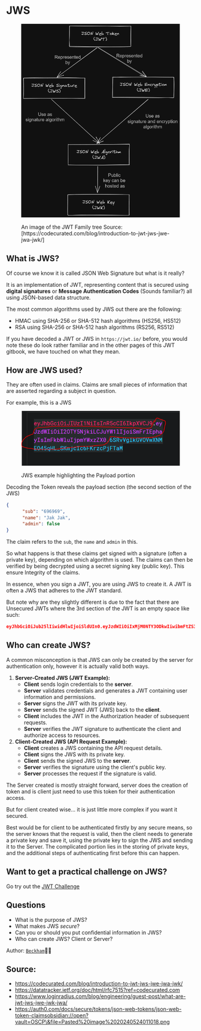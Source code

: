 # JWS



<figure><img src="../../.gitbook/assets/Pasted image 20240524011018.png" alt=""><figcaption><p>An image of the JWT Family tree Source: [https://codecurated.com/blog/introduction-to-jwt-jws-jwe-jwa-jwk/]</p></figcaption></figure>

## What is JWS?

Of course we know it is called JSON Web Signature but what is it really?&#x20;

It is an implementation of JWT, representing content that is secured using **digital signatures** or **Message Authentication Codes** (Sounds familiar?) all using JSON-based data structure.

The most common algorithms used by JWS out there are the following:

* HMAC using SHA-256 or SHA-512 hash algorithms (HS256, HS512)
* RSA using SHA-256 or SHA-512 hash algorithms (RS256, RS512)

If you have decoded a JWT or JWS in `https://jwt.io/` before, you would note these do look rather familiar and in the other pages of this JWT gitbook, we have touched on what they mean.



## How are JWS used?

They are often used in claims. Claims are small pieces of information that are asserted regarding a subject in question.&#x20;

For example, this is a JWS

<figure><img src="../../.gitbook/assets/Pasted image 20240524015315 (1).png" alt=""><figcaption><p>JWS example highlighting the Payload portion</p></figcaption></figure>

Decoding the Token reveals the payload section (the second section of the JWS)

```json
{
      "sub": "696969",
      "name": "Jak Jak",
      "admin": false
}
```

The claim refers to the `sub`, the `name` and `admin` in this.

So what happens is that these claims get signed with a signature (often a private key), depending on which algorithm is used. The claims can then be verified by being decrypted using a secret signing key (public key). This ensure Integrity of the claims.

In essence, when you sign a JWT, you are using JWS to create it. A JWT is often a JWS that adheres to the JWT standard.

But note why are they slightly different is due to the fact that there are Unsecured JWTs where the 3rd section of the JWT is an empty space like such:

```json
eyJhbGciOiJub25lIiwidHlwIjoiSldUIn0.eyJzdWIiOiIxMjM0NTY3ODkwIiwibmFtZSI6IkpvaG4gRG9lIiwiaWF0IjoxNTE2MjM5MDIyfQ.
```

## Who can create JWS?

A common misconception is that JWS can only be created by the server for authentication only, however it is actually valid both ways.

1. **Server-Created JWS (JWT Example):**
   * **Client** sends login credentials to the **server**.
   * **Server** validates credentials and generates a JWT containing user information and permissions.
   * **Server** signs the JWT with its private key.
   * **Server** sends the signed JWT (JWS) back to the **client**.
   * **Client** includes the JWT in the Authorization header of subsequent requests.
   * **Server** verifies the JWT signature to authenticate the client and authorize access to resources.
2. **Client-Created JWS (API Request Example):**
   * **Client** creates a JWS containing the API request details.
   * **Client** signs the JWS with its private key.
   * **Client** sends the signed JWS to the **server**.
   * **Server** verifies the signature using the client's public key.
   * **Server** processes the request if the signature is valid.

The Server created is mostly straight forward, server does the creation of token and is client just need to use this token for their authentication access.

But for client created wise... it is just little more complex if you want it secured.

Best would be for client to be authenticated firstly by any secure means, so the server knows that the request is valid, then the client needs to generate a private key and save it, using the private key to sign the JWS and sending it to the Server. The complicated portion lies in the storing of private keys, and the additional steps of authenticating first before this can happen.

## Want to get a practical challenge on JWS?

Go try out the [JWT Challenge](https://greenhat.gitbook.io/interview-bank/web/jwt/jwt-challenge)

## Questions

* What is the purpose of JWS?
* What makes JWS _secure_?
* Can you or should you put confidential information in JWS?
* Who can create JWS? Client or Server?

Author: [`Beckham`](https://github.com/Ninjarku)🐱‍👤

## Source:

* https://codecurated.com/blog/introduction-to-jwt-jws-jwe-jwa-jwk/
* https://datatracker.ietf.org/doc/html/rfc7515?ref=codecurated.com
* https://www.loginradius.com/blog/engineering/guest-post/what-are-jwt-jws-jwe-jwk-jwa/
* https://auth0.com/docs/secure/tokens/json-web-tokens/json-web-token-claimsobsidian://open?vault=OSCP\&file=Pasted%20image%2020240524011018.png
